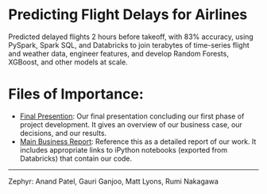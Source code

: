 # Predicting Flight Delays for Airlines
Predicted delayed flights 2 hours before takeoff, with 83% accuracy, using PySpark, Spark SQL, and Databricks to join terabytes of time-series flight and weather data, engineer features, and develop Random Forests, XGBoost, and other models at scale.


# Files of Importance:

- [Final Presention](https://github.com/Anand-Patel-95/Predicting-Flight-Delays-for-Airlines/blob/main/zephyr_final_presentation_PUBLIC.pdf): Our final presentation concluding our first phase of project development. It gives an overview of our business case, our decisions, and our results.
- [Main Business Report](https://github.com/Anand-Patel-95/Predicting-Flight-Delays-for-Airlines/blob/main/Group6_Main_Notebook_Public.ipynb): Reference this as a detailed report of our work. It includes appropriate links to iPython notebooks (exported from Databricks) that contain our code.

---
Zephyr: Anand Patel, Gauri Ganjoo, Matt Lyons, Rumi Nakagawa
